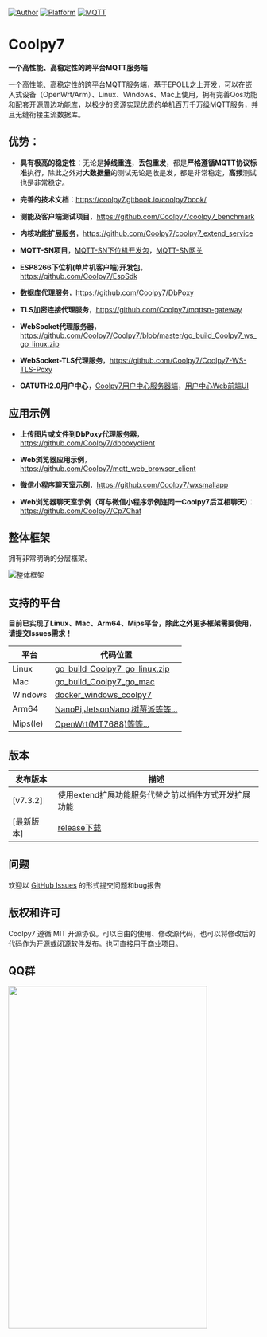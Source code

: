 [![Author](https://img.shields.io/badge/author-@jacoblai-blue.svg?style=flat)](http://coolpy.net/) [![Platform](https://img.shields.io/badge/platform-Linux,%20OpenWrt,%20Arm,%20Mac,%20Windows-green.svg?style=flat)](https://github.com/coolpy7/coolpy7) [![MQTT](https://img.shields.io/badge/MQTT3.1.1-pink.svg?tyle=flat)](https://github.com/coolpy7/coolpy7)

# Coolpy7

**一个高性能、高稳定性的跨平台MQTT服务端**

一个高性能、高稳定性的跨平台MQTT服务端，基于EPOLL之上开发，可以在嵌入式设备（OpenWrt/Arm）、Linux、Windows、Mac上使用，拥有完善Qos功能和配套开源周边功能库，以极少的资源实现优质的单机百万千万级MQTT服务，并且无缝衔接主流数据库。

## 优势：

- **具有极高的稳定性**：无论是**掉线重连**，**丢包重发**，都是**严格遵循MQTT协议标准**执行，除此之外对**大数据量**的测试无论是收是发，都是非常稳定，**高频**测试也是非常稳定。

- **完善的技术文档**：https://coolpy7.gitbook.io/coolpy7book/

- **测能及客户端测试项目**，https://github.com/Coolpy7/coolpy7_benchmark

- **内核功能扩展服务**，https://github.com/Coolpy7/coolpy7_extend_service

- **MQTT-SN项目**，[MQTT-SN下位机开发包](https://github.com/Coolpy7/mqttsn-sdk)，[MQTT-SN网关](https://github.com/Coolpy7/mqttsn-gateway)

- **ESP8266下位机(单片机客户端)开发包**，https://github.com/Coolpy7/EspSdk

- **数据库代理服务**，https://github.com/Coolpy7/DbPoxy

- **TLS加密连接代理服务**，https://github.com/Coolpy7/mqttsn-gateway

- **WebSocket代理服务器**，https://github.com/Coolpy7/Coolpy7/blob/master/go_build_Coolpy7_ws_go_linux.zip

- **WebSocket-TLS代理服务**，https://github.com/Coolpy7/Coolpy7-WS-TLS-Poxy

- **OATUTH2.0用户中心**，[Coolpy7用户中心服务器端](https://github.com/Coolpy7/oauth2_server)，[用户中心Web前端UI](https://github.com/Coolpy7/oauth2_ui)

## 应用示例

- **上传图片或文件到DbPoxy代理服务器**，https://github.com/Coolpy7/dbpoxyclient

- **Web浏览器应用示例**，https://github.com/Coolpy7/mqtt_web_browser_client

- **微信小程序聊天室示例**，https://github.com/Coolpy7/wxsmallapp

- **Web浏览器聊天室示例（可与微信小程序示例连同一Coolpy7后互相聊天）**：https://github.com/Coolpy7/Cp7Chat

## 整体框架

拥有非常明确的分层框架。

![整体框架](https://gblobscdn.gitbook.com/assets%2F-LPz4APWKTuf0FRQG1lh%2F-M0a3JzqBKD0TtVU3f7a%2F-M0a3UKQ3w-nqiZAybZf%2FCoolpy7%E6%96%B0%E6%9E%B6%E6%9E%84.png?alt=media&token=79671425-a1bc-42a5-8184-1af1a51e8b36)

## 支持的平台

**目前已实现了Linux、Mac、Arm64、Mips平台，除此之外更多框架需要使用，请提交Issues需求！**

| 平台           | 代码位置 |
| -------------- | -------- |
| Linux          | [go_build_Coolpy7_go_linux.zip](https://github.com/Coolpy7/Coolpy7/blob/master/go_build_Coolpy7_go_linux.zip) |
| Mac            | [go_build_Coolpy7_go_mac](https://github.com/Coolpy7/Coolpy7/blob/master/go_build_Coolpy7_go_mac.zip) |
| Windows        | [docker_windows_coolpy7](https://coolpy7.gitbook.io/coolpy7book/kai-shi-shi-yong/docker-bu-shu-windows-yun-hang-cp7) |
| Arm64          | [NanoPi,JetsonNano,树莓派等等...](https://github.com/Coolpy7/Coolpy7/blob/master/go_build_Coolpy7_go_arm64_linux.zip) |
| Mips(le)      | [OpenWrt(MT7688)等等...](https://github.com/Coolpy7/Coolpy7/blob/master/go_build_Coolpy7_go_mipsle_linux.zip) |


## 版本

| 发布版本 | 描述 | 
| --- | --- |
| [v7.3.2] | 使用extend扩展功能服务代替之前以插件方式开发扩展功能 |
| [最新版本] | [release下载](https://github.com/Coolpy7/Coolpy7/releases) |

## 问题

欢迎以 [GitHub Issues](https://github.com/Coolpy7/Coolpy7/issues) 的形式提交问题和bug报告

## 版权和许可

Coolpy7 遵循 MIT 开源协议。可以自由的使用、修改源代码，也可以将修改后的代码作为开源或闭源软件发布。也可直接用于商业项目。

## QQ群

<img src="https://github.com/Coolpy7/Coolpy7/blob/master/qq.jpg" width="400" height="688">
